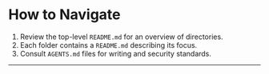 # How to Navigate

1. Review the top-level `README.md` for an overview of directories.
2. Each folder contains a `README.md` describing its focus.
3. Consult `AGENTS.md` files for writing and security standards.
---
